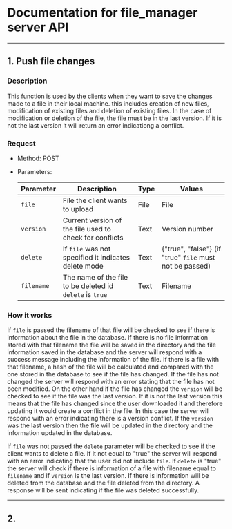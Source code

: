 # Documentation for file_manager server API
***
## 1. Push file changes

### Description
This function is used by the clients when they want to save the changes made to a file in their local machine. this includes creation of new files, modification of existing files and deletion of existing files. In the case of modification or deletion of the file, the file must be in the last version. If it is not the last version it will return an error indicationg a conflict.

### Request
* Method: POST 
* Parameters: 

    | Parameter     | Description           | Type  | Values    |
    | ---           | ---                   | ---   | ---       |
    | `file`        | File the client wants to upload | File | File |
    | `version`     | Current version of the file used to check for conflicts | Text | Version number |
    | `delete`      | If `file` was not specified it indicates delete mode | Text | {"true", "false"} (if "true" `file` must not be passed) |
    | `filename`    | The name of the file to be deleted id `delete` is `true` | Text | Filename |

### How it works
If `file` is passed the filename of that file will be checked to see if there is information about the file in the database. If there is no file information stored with that filename the file will be saved in the directory and the file information saved in the database and the server will respond with a success message including the information of the file. If there is a file with that filename, a hash of the file will be calculated and compared with the one stored in the database to see if the file has changed. If the file has not changed the server will respond with an error stating that the file has not been modified. On the other hand if the file has changed the `version` will be checked to see if the file was the last version. If it is not the last version this means that the file has changed since the user downloaded it and therefore updating it would create a conflict in the file. In this case the server will respond with an error indicating there is a version conflict. If the `version` was the last version then the file will be updated in the directory and the information updated in the database.

If `file` was not passed the `delete` parameter will be checked to see if the client wants to delete a file. If it not equal to "true" the server will respond with an error indicating that the user did not include `file`. If `delete` is "true" the server will check if there is information of a file with filename equal to `filename` and if `version` is the last version. If there is information will be deleted from the database and the file deleted from the directory. A response will be sent indicating if the file was deleted successfully. 

***
## 2.